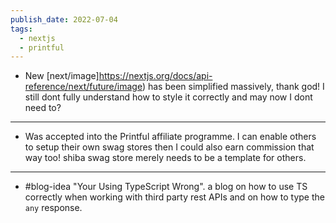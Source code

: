 ```yaml
---
publish_date: 2022-07-04
tags:
  - nextjs
  - printful
---
```

- New [next/image]https://nextjs.org/docs/api-reference/next/future/image) has been simplified massively, thank god! I still dont fully understand how to style it correctly and may now I dont need to?

---

- Was accepted into the Printful affiliate programme. I can enable others to setup their own swag stores then I could also earn commission that way too! shiba swag store merely needs to be a template for others.


---

- #blog-idea  "Your Using TypeScript Wrong". a blog on how to use TS correctly when working with third party rest APIs  and on how to type the `any` response.
